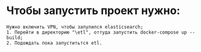 # Чтобы запустить проект нужно:
	Нужно включить VPN, чтобы запулился elasticsearch;
	1. Перейти в директорию "\etl", оттуда запустить docker-compose up --build;
	2. Подождать пока запуститьтся etl.